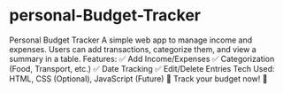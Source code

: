 # personal-Budget-Tracker
Personal Budget Tracker  A simple web app to manage income and expenses. Users can add transactions, categorize them, and view a summary in a table.  Features: ✅ Add Income/Expenses ✅ Categorization (Food, Transport, etc.) ✅ Date Tracking ✅ Edit/Delete Entries  Tech Used: HTML, CSS (Optional), JavaScript (Future)  🚀 Track your budget now! 🚀
